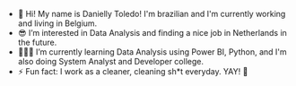 - 👋 Hi! My name is Danielly Toledo! I'm brazilian and I'm currently working and living in Belgium.
- 😎 I’m interested in Data Analysis and finding a nice job in Netherlands in the future.
- 🧑🏻‍💻 I’m currently learning Data Analysis using Power BI, Python, and I'm also doing System Analyst and Developer college.
- ⚡ Fun fact: I work as a cleaner, cleaning sh*t everyday. YAY! 🤢

<!---
daniellytoledo/daniellytoledo is a ✨ special ✨ repository because its `README.md` (this file) appears on your GitHub profile.
You can click the Preview link to take a look at your changes.
--->
